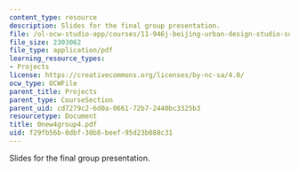 ```yaml
---
content_type: resource
description: Slides for the final group presentation.
file: /ol-ocw-studio-app/courses/11-946j-beijing-urban-design-studio-summer-2004/f29fb56b0dbf30b8beef95d23b088c31_0new4group4.pdf
file_size: 2303062
file_type: application/pdf
learning_resource_types:
- Projects
license: https://creativecommons.org/licenses/by-nc-sa/4.0/
ocw_type: OCWFile
parent_title: Projects
parent_type: CourseSection
parent_uid: cd7279c2-6d0a-0661-72b7-2440bc3325b3
resourcetype: Document
title: 0new4group4.pdf
uid: f29fb56b-0dbf-30b8-beef-95d23b088c31
---
```

Slides for the final group presentation.